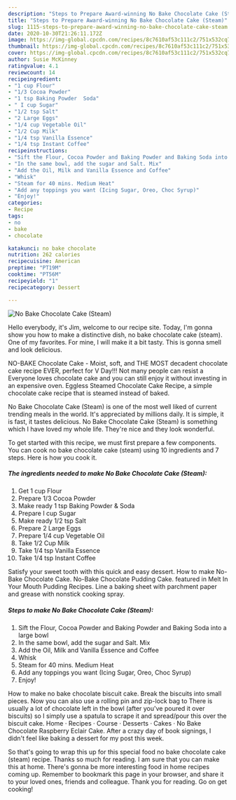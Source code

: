 ```yaml
---
description: "Steps to Prepare Award-winning No Bake Chocolate Cake (Steam)"
title: "Steps to Prepare Award-winning No Bake Chocolate Cake (Steam)"
slug: 1115-steps-to-prepare-award-winning-no-bake-chocolate-cake-steam
date: 2020-10-30T21:26:11.172Z
image: https://img-global.cpcdn.com/recipes/8c7610af53c111c2/751x532cq70/no-bake-chocolate-cake-steam-recipe-main-photo.jpg
thumbnail: https://img-global.cpcdn.com/recipes/8c7610af53c111c2/751x532cq70/no-bake-chocolate-cake-steam-recipe-main-photo.jpg
cover: https://img-global.cpcdn.com/recipes/8c7610af53c111c2/751x532cq70/no-bake-chocolate-cake-steam-recipe-main-photo.jpg
author: Susie McKinney
ratingvalue: 4.1
reviewcount: 14
recipeingredient:
- "1 cup Flour"
- "1/3 Cocoa Powder"
- "1 tsp Baking Powder  Soda"
- " I cup Sugar"
- "1/2 tsp Salt"
- "2 Large Eggs"
- "1/4 cup Vegetable Oil"
- "1/2 Cup Milk"
- "1/4 tsp Vanilla Essence"
- "1/4 tsp Instant Coffee"
recipeinstructions:
- "Sift the Flour, Cocoa Powder and Baking Powder and Baking Soda into a large bowl"
- "In the same bowl, add the sugar and Salt. Mix"
- "Add the Oil, Milk and Vanilla Essence and Coffee"
- "Whisk"
- "Steam for 40 mins. Medium Heat"
- "Add any toppings you want (Icing Sugar, Oreo, Choc Syrup)"
- "Enjoy!"
categories:
- Recipe
tags:
- no
- bake
- chocolate

katakunci: no bake chocolate 
nutrition: 262 calories
recipecuisine: American
preptime: "PT19M"
cooktime: "PT56M"
recipeyield: "1"
recipecategory: Dessert

---
```



![No Bake Chocolate Cake (Steam)](https://img-global.cpcdn.com/recipes/8c7610af53c111c2/751x532cq70/no-bake-chocolate-cake-steam-recipe-main-photo.jpg)

Hello everybody, it's Jim, welcome to our recipe site. Today, I'm gonna show you how to make a distinctive dish, no bake chocolate cake (steam). One of my favorites. For mine, I will make it a bit tasty. This is gonna smell and look delicious.

NO-BAKE Chocolate Cake - Moist, soft, and THE MOST decadent chocolate cake recipe EVER, perfect for V Day!!! Not many people can resist a Everyone loves chocolate cake and you can still enjoy it without investing in an expensive oven. Eggless Steamed Chocolate Cake Recipe, a simple chocolate cake recipe that is steamed instead of baked.

No Bake Chocolate Cake (Steam) is one of the most well liked of current trending meals in the world. It's appreciated by millions daily. It is simple, it is fast, it tastes delicious. No Bake Chocolate Cake (Steam) is something which I have loved my whole life. They're nice and they look wonderful.


To get started with this recipe, we must first prepare a few components. You can cook no bake chocolate cake (steam) using 10 ingredients and 7 steps. Here is how you cook it.

<!--inarticleads1-->

##### The ingredients needed to make No Bake Chocolate Cake (Steam):

1. Get 1 cup Flour
1. Prepare 1/3 Cocoa Powder
1. Make ready 1 tsp Baking Powder &amp; Soda
1. Prepare  I cup Sugar
1. Make ready 1/2 tsp Salt
1. Prepare 2 Large Eggs
1. Prepare 1/4 cup Vegetable Oil
1. Take 1/2 Cup Milk
1. Take 1/4 tsp Vanilla Essence
1. Take 1/4 tsp Instant Coffee


Satisfy your sweet tooth with this quick and easy dessert. How to make No-Bake Chocolate Cake. No-Bake Chocolate Pudding Cake. featured in Melt In Your Mouth Pudding Recipes. Line a baking sheet with parchment paper and grease with nonstick cooking spray. 

<!--inarticleads2-->

##### Steps to make No Bake Chocolate Cake (Steam):

1. Sift the Flour, Cocoa Powder and Baking Powder and Baking Soda into a large bowl
1. In the same bowl, add the sugar and Salt. Mix
1. Add the Oil, Milk and Vanilla Essence and Coffee
1. Whisk
1. Steam for 40 mins. Medium Heat
1. Add any toppings you want (Icing Sugar, Oreo, Choc Syrup)
1. Enjoy!


How to make no bake chocolate biscuit cake. Break the biscuits into small pieces. Now you can also use a rolling pin and zip-lock bag to There is usually a lot of chocolate left in the bowl (after you&#39;ve poured it over biscuits) so I simply use a spatula to scrape it and spread/pour this over the biscuit cake. Home · Recipes · Course · Desserts · Cakes · No Bake Chocolate Raspberry Eclair Cake. After a crazy day of book signings, I didn&#39;t feel like baking a dessert for my post this week. 

So that's going to wrap this up for this special food no bake chocolate cake (steam) recipe. Thanks so much for reading. I am sure that you can make this at home. There's gonna be more interesting food in home recipes coming up. Remember to bookmark this page in your browser, and share it to your loved ones, friends and colleague. Thank you for reading. Go on get cooking!
